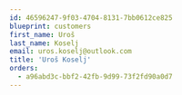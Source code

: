 ```yaml
---
id: 46596247-9f03-4704-8131-7bb0612ce825
blueprint: customers
first_name: Uroš
last_name: Koselj
email: uros.koselj@outlook.com
title: 'Uroš Koselj'
orders:
  - a96abd3c-bbf2-42fb-9d99-73f2fd90a0d7
---
```

